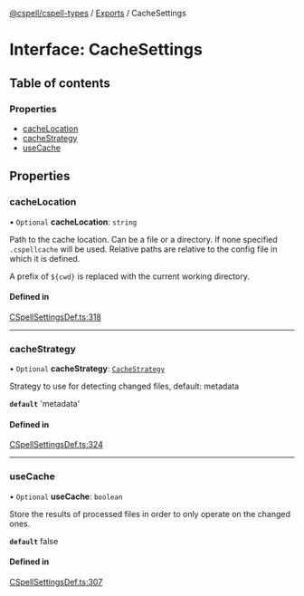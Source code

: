 [@cspell/cspell-types](../README.md) / [Exports](../modules.md) / CacheSettings

# Interface: CacheSettings

## Table of contents

### Properties

- [cacheLocation](CacheSettings.md#cachelocation)
- [cacheStrategy](CacheSettings.md#cachestrategy)
- [useCache](CacheSettings.md#usecache)

## Properties

### cacheLocation

• `Optional` **cacheLocation**: `string`

Path to the cache location. Can be a file or a directory.
If none specified `.cspellcache` will be used.
Relative paths are relative to the config file in which it
is defined.

A prefix of `${cwd}` is replaced with the current working directory.

#### Defined in

[CSpellSettingsDef.ts:318](https://github.com/streetsidesoftware/cspell/blob/dadce5a/packages/cspell-types/src/CSpellSettingsDef.ts#L318)

___

### cacheStrategy

• `Optional` **cacheStrategy**: [`CacheStrategy`](../modules.md#cachestrategy)

Strategy to use for detecting changed files, default: metadata

**`default`** 'metadata'

#### Defined in

[CSpellSettingsDef.ts:324](https://github.com/streetsidesoftware/cspell/blob/dadce5a/packages/cspell-types/src/CSpellSettingsDef.ts#L324)

___

### useCache

• `Optional` **useCache**: `boolean`

Store the results of processed files in order to only operate on the changed ones.

**`default`** false

#### Defined in

[CSpellSettingsDef.ts:307](https://github.com/streetsidesoftware/cspell/blob/dadce5a/packages/cspell-types/src/CSpellSettingsDef.ts#L307)
